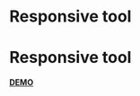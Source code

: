 <!DOCTYPE html>
<html>
<head>
	<h1>Responsive tool</h1>
</head>
<body>
	<h1>Responsive tool</h1>
	<a href="https://vasileclaudiu.github.io/responsivetool/index.html"><strong>DEMO</strong></a>
</body>
</html>